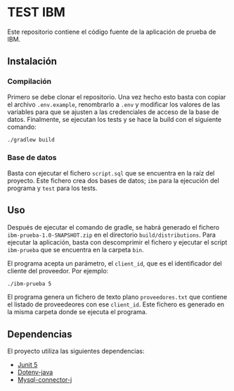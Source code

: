 # TEST IBM #
Este repositorio contiene el código fuente de la aplicación de prueba de IBM.

## Instalación ##
### Compilación ###
Primero se debe clonar el repositorio. Una vez hecho esto basta con copiar el archivo `.env.example`, renombrarlo a `.env` 
y modificar los valores de las variables para que se ajusten a las credenciales de acceso de la base de datos.
Finalmente, se ejecutan los tests y se hace la build con el siguiente comando:

```bash
./gradlew build
```
### Base de datos ###
Basta con ejecutar el fichero `script.sql` que se encuentra en la raíz del proyecto. Este fichero crea dos bases de datos;
`ibm` para la ejecución del programa y `test` para los tests.

## Uso ##
Después de ejecutar el comando de gradle, se habrá generado el fichero `ibm-prueba-1.0-SNAPSHOT.zip` en el directorio `build/distributions`.
Para ejecutar la aplicación, basta con descomprimir el fichero y ejecutar el script `ibm-prueba` que se encuentra en la carpeta `bin`.

El programa acepta un parámetro, el `client_id`, que es el identificador del cliente del proveedor. Por ejemplo:

```bash
./ibm-prueba 5
```

El programa genera un fichero de texto plano `proveedores.txt` que contiene el listado de proveedeores con ese `client_id`.
Este fichero es generado en la misma carpeta donde se ejecuta el programa.

## Dependencias ##
El proyecto utiliza las siguientes dependencias:
- [Junit 5](https://junit.org/junit5/)
- [Dotenv-java](https://github.com/cdimascio/dotenv-java)
- [Mysql-connector-j](https://mvnrepository.com/artifact/com.mysql/mysql-connector-j)